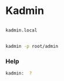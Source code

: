 # Kadmin

##

```sh
kadmin.local
```

##

```sh
kadmin -p root/admin
```

### Help

```sh
kadmin:  ?
```
